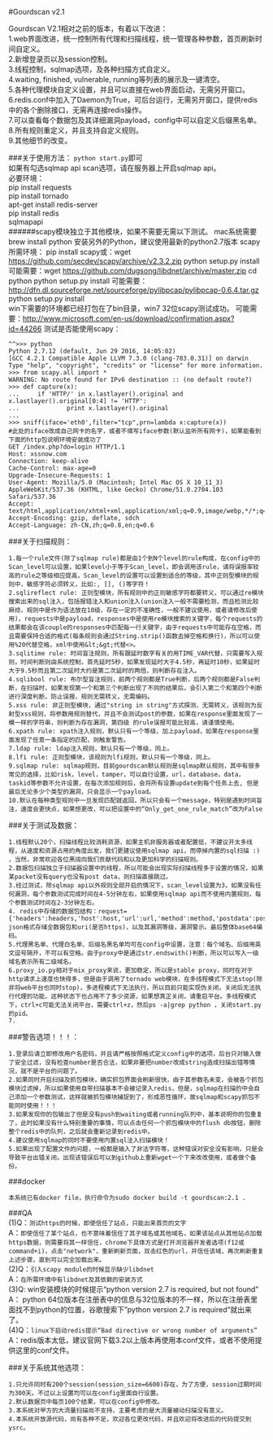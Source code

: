 #Gourdscan v2.1   
   
Gourdscan V2.1相对之前的版本，有着以下改进：   
1.web界面改进，统一控制所有代理和扫描线程，统一管理各种参数，首页刷新时间自定义。   
2.新增登录页以及session控制。   
3.线程控制，sqlmap选项，及各种扫描方式自定义。   
4.waiting, finished, vulnerable, running等列表的展示及一键清空。   
5.各种代理模块自定义设置，并且可以直接在web界面启动，无需另开窗口。   
6.redis.conf中加入了Daemon为True，可后台运行，无需另开窗口，提供redis中的各个删除接口，无需再连接redis操作。   
7.可以查看每个数据包及其详细漏洞payload，config中可以自定义后缀黑名单。   
8.所有规则重定义，并且支持自定义规则。   
9.其他细节的改变。   


###关于使用方法：
```python start.py```即可   
如果有勾选sqlmap api scan选项，请在服务器上开启sqlmap api。   
必要环境：   
pip install requests   
pip install tornado   
apt-get install redis-server   
pip install redis   
sqlmapapi   
######scapy模块独立于其他模块，如果不需要无需以下测试。
    mac系统需要brew install python 安装另外的Python，建议使用最新的python2.7版本
    scapy所需环境：
        pip install scapy或：wget https://github.com/secdev/scapy/archive/v2.3.2.zip
            python setup.py install 
        可能需要：wget https://github.com/dugsong/libdnet/archive/master.zip
            cd python
            python setup.py install 
        可能需要：http://dfn.dl.sourceforge.net/sourceforge/pylibpcap/pylibpcap-0.6.4.tar.gz
            python setup.py install  
    win下需要的环境都已经打包在了bin目录，win7 32位scapy测试成功。
        可能需要：http://www.microsoft.com/en-us/download/confirmation.aspx?id=44266
测试是否能使用scapy：   
    
    ^^>>> python
    Python 2.7.12 (default, Jun 29 2016, 14:05:02)
    [GCC 4.2.1 Compatible Apple LLVM 7.3.0 (clang-703.0.31)] on darwin
    Type "help", "copyright", "credits" or "license" for more information.
    >>> from scapy.all import *
    WARNING: No route found for IPv6 destination :: (no default route?)
    >>> def capture(x):
    ...     if 'HTTP/' in x.lastlayer().original and x.lastlayer().original[0:4] != 'HTTP':
    ...             print x.lastlayer().original
    ...
    >>> sniff(iface='eth0',filter="tcp",prn=lambda x:capture(x))
    #此处的iface改成自己网卡的名字，或者不填写iface参数(默认监听所有网卡)，如果能看到下面的http包说明环境安装成功了
    GET /index.php?do=login HTTP/1.1
    Host: xssnow.com
    Connection: keep-alive
    Cache-Control: max-age=0
    Upgrade-Insecure-Requests: 1
    User-Agent: Mozilla/5.0 (Macintosh; Intel Mac OS X 10_11_3) AppleWebKit/537.36 (KHTML, like Gecko) Chrome/51.0.2704.103 Safari/537.36
    Accept: text/html,application/xhtml+xml,application/xml;q=0.9,image/webp,*/*;q=0.8
    Accept-Encoding: gzip, deflate, sdch
    Accept-Language: zh-CN,zh;q=0.8,en;q=0.6
    
    
###关于扫描规则：
```
1.每一个rule文件(除了sqlmap rule)都是由1个到N个level的rule构成，在config中的Scan_level可以设置，如果level小于等于Scan_level，即会调用该rule，请将误报率较高的rule之等级相应提高，Scan_level的设置可以设置到适合的等级，其中正则型模块的规则中，敏感字符必须转义，比如:, [], ()等字符！
2.sqlireflect rule: 正则型模块，所有规则中的正则敏感字符都要转义，可以通过re模块搜索出来的sql注入，包括报错注入和union注入(union注入一般不需要检测，而且检测比较麻烦，规则中是作为语法放在10级，存在一定的不准确性，一般不建议使用，或者请修改后使用)，requests中是payload，responses中是使用re模块搜索的关键字，每个requests的结果都会在该couple的responses中匹配每一行关键字，由于requests中可能存在空格，而且需要保持合适的格式(每条规则会通过String.strip()函数去掉空格和换行)，所以可以使用%20代替空格，xml中使用&lt;&gt;代替<>。
3.sqlitime rule: 时间盲注规则，所有跟延时数字有关的用TIME_VAR代替，只需要写入规则，时间判断则由系统控制，首先延时5秒，如果发现延时大于4.5秒，再延时10秒，如果延时大于9.5秒而且第二次延时大约是第二次延时的两倍，则判断存在注入。
4.sqlibool rule: 布尔型盲注规则，前两个规则都是True判断，后两个规则都是False判断，在扫描时，如果发现第一个和第三个判断出现了不同的结果后，会引入第二个和第四个判断进行深度判断，防止误报，规则无需转义，无需编码。
5.xss rule: 非正则型模块，通过"string in string"方式探测，无需转义，该规则为反射型xss规则，将参数用规则替代，并且不会测试post的参数，如果在response里面发现了一模一样的字符串，则判断为存在漏洞，第四级 的rule误报可能比较高，请谨慎使用。
6.xpath rule: xpath注入规则，默认只有一个等级，加上payload，如果在response里面发现了任意一条指定的匹配，则触发警告。
7.ldap rule: ldap注入规则，默认只有一个等级，同上。
8.lfi rule: 正则型模块，该规则为lfi规则，默认只有一个等级，同上。
9.sqlmap rule: sqlmap规则，目前gourdscan默认规则是sqlmap默认规则，其中有很多常见的选择，比如risk，level，tamper，可以自行设置，url，database，data，taskid等参数不允许设置，在每次添加规则后，会将所有设置update到每个任务上去, 但是最后无论多少个类型的漏洞，只会显示一个payload。
10.默认在每种类型规则中一旦发现匹配就返回，所以只会有一个message，特别是遇到时间盲注，速度会更快点，如果想更改，可以把设置中的“Only_get_one_rule_match”改为False
```

###关于测试及数据：
```
1.线程默认20个，扫描线程比较消耗资源，如果主机非服务器或者配置低，不建议开太多线程，从速度和资源占用的角度出发，我们更建议使用sqlmap api，而停掉内置的sql扫描 :) ，当然，非常欢迎各位黑阔向我们贡献代码和以及更加科学的扫描规则。
2.数据包扫描独立于扫描器设置中的线程，所以可能会出现实际扫描线程多于设置的情况，如果某packet没有query也没有post data，则扫描直接跳过。
3.经过测试，除sqlmap api以外规则全部开启的情况下，scan_level设置为3，如果没有任何漏洞，每个参数测试完成时间在4-5分钟左右，如果使用sqlmap api而不使用内置规则，每个参数测试时间在2-3分钟左右。
4. redis中存储的数据包结构：request={'headers':headers,'host':host,'url':url,'method':method,'postdata':postdata,'hash':url_hash,'uri':uri} json格式存储全数据包和uri(是否https)，以及其漏洞等级，漏洞警示。最后整体base64编码。
5.代理黑名单、代理白名单、后缀名黑名单均可在config中设置，注意：每个域名、后缀用英文逗号隔开，不可以有空格。由于proxy中是通过str.endswith()判断，所以可以写入一级域名表示所有二级域名。
6.proxy_io.py相对于mix_proxy来说，更加稳定，所以是stable proxy，同时在对于http请求上速度也快得多，但是由于调用了tornado web模块，在多线程模式下无法stop(除非将web平台也同时stop)，多进程模式下无法执行，所以目前只能实现伪关闭，关闭后无法执行代理的功能，这种状态下也占用不了多少资源，如果想真正关闭，请重启平台。多线程模式下，ctrl+c可能无法关闭平台，需要ctrl+z，然后ps -a|grep python ，关闭start.py的pid。
7.
```

###警告选项！！！：
```
1.登录后请立即修改用户名密码，并且请严格按照格式定义config中的选项，后台只对输入做了安全过滤，没有检查number是否合法，如果非要把number改成string造成扫描出错等情况，就不是平台的问题了。
2.如果同时开启扫描及抓包模块，确实抓包界面会刷新很快，由于其参数名未变，会被各个抓包模块过滤掉，所以如果使用自带扫描基本不会被记录入redis，但是，sqlmap在扫描的中会自己添加一个参数测试，这样就被抓包模块捕捉到了，形成恶性循环，故sqlmap和scapy抓包不能同时使用！！！
3.如果发现你的包输出了但是没有push到waiting或者running队列中，基本说明你的包重复了，此时如果没有什么特别重要的事情，可以点击任何一个抓包模块中的flush db按钮，删除整个redis中的队列，之后就会重新记录到redis中。
4.建议使用sqlmap的同时不要使用内置sql注入扫描模块！
5.如果出现了配置文件的问题，一般都是输入了非法字符等，这种错误对安全没有影响，只是会导致平台出错关闭。出现该错误后可以到github上重新wget一个下来改改使用，或者做个备份。
```

###docker
```
本系统已有docker file，执行命令为sudo docker build -t gourdscan:2.1 .  
```

###QA  
(1)Q：`测试https的时候，即使信任了站点，只能出来首页的文字`  
   A：`即使信任了某个站点，也不意味着信任了其子域名或其他域名，如果该站点从其他站点加载https数据，则需要将其一样信任，chrome下具体方式是打开浏览器开发者选项(f12或command+i)，点击"network"，重新刷新页面，双击红色的url，并信任该域，再次刷新重复上述步骤，直到可以完全加载出来。`  
(2)Q：`引入scapy module的时候显示缺少libdnet`  
   A：`在所需环境中有libdnet及其依赖的安装方式`  
(3)Q: win安装模块的时候提示“python version 2.7 is required, but not found”  
   A： python 64位版本在注册表中的信息与32位版本的不一样，所以在注册表里面找不到python的位置，谷歌搜索下”python version 2.7 is required“就出来了。  
(4)Q：`linux下启动redis提示“Bad directive or wrong number of arguments”`  
   A：redis版本太低，建议官网下载3.2以上版本再使用本conf文件，或者不使用提供这里的conf文件。

###关于系统其他选项：
```
1.只允许同时有200个session(session_size=6600)存在，为了方便，session过期时间为300天。不过以上设置均可以在config里面自行设置。
2.默认数据页中每页100个结果，可以在config中修改。
3.本系统对甲方的大流量扫描尚不支持，主要考虑的是大流量被动扫描没有意义。
4.本系统开放源代码，尚有各种不足，欢迎各位更改代码，并且欢迎将改进后的代码提交到ysrc。
```
